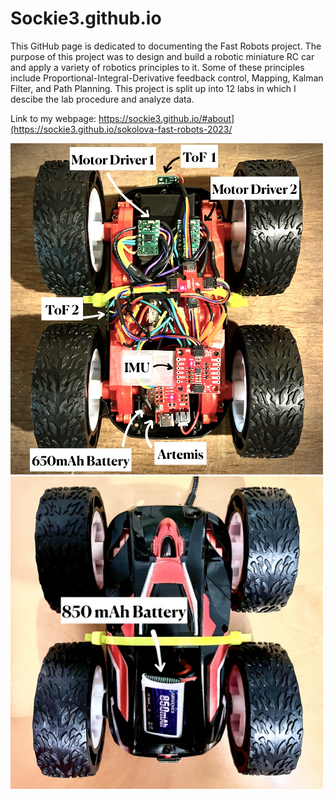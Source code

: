 # Sockie3.github.io
This GitHub page is dedicated to documenting the Fast Robots project. The purpose of this project was to design and build a robotic miniature RC car and apply a variety of robotics principles to it. Some of these principles include Proportional-Integral-Derivative feedback control, Mapping, Kalman Filter, and Path Planning. This project is split up into 12 labs in which I descibe the lab procedure and analyze data.

Link to my webpage: https://sockie3.github.io/#about](https://sockie3.github.io/sokolova-fast-robots-2023/

<img class="mb-5" src="assets/img/about/car_wiring_0.jpg" alt="car_wiring_0"
                    style="width:500px;">
<img class="mb-5" src="assets/img/about/car_wiring_1.jpg" alt="car_wiring_1"
                    style="width:500px;">
